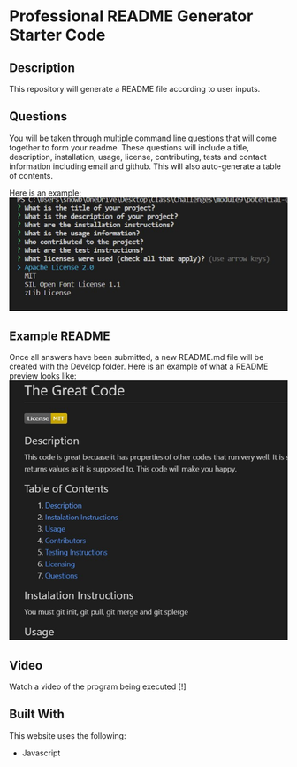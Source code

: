 # Professional README Generator Starter Code

## Description
This repository will generate a README file according to user inputs.

## Questions
You will be taken through multiple command line questions that will come together to form your readme. These questions will include a title, description, installation, usage, license, contributing, tests and contact information including email and github. This will also auto-generate a table of contents. 

Here is an example:
![question screenshot](./Develop/images/questions.jpg)

## Example README
Once all answers have been submitted, a new README.md file will be created with the Develop folder. Here is an example of what a README preview looks like:
![readme screenshot](./Develop/images/readme.jpg)

## Video
Watch a video of the program being executed [!]

## Built With
This website uses the following:
* Javascript